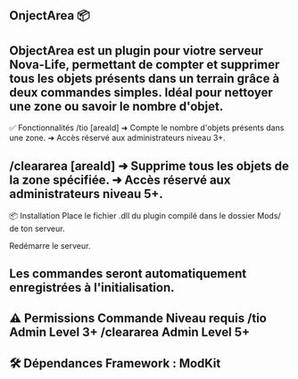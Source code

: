 OnjectArea 📦
----------------------
ObjectArea est un plugin pour viotre serveur Nova-Life, permettant de compter et supprimer tous les objets présents dans un terrain grâce à deux commandes simples. Idéal pour nettoyer une zone ou savoir le nombre d'objet.
-----------------------------------------------------------
✅ Fonctionnalités
/tio [areaId]
➜ Compte le nombre d'objets présents dans une zone.
➜ Accès réservé aux administrateurs niveau 3+.

/cleararea [areaId]
➜ Supprime tous les objets de la zone spécifiée.
➜ Accès réservé aux administrateurs niveau 5+.
----------------------------------------------------------------
📦 Installation
Place le fichier .dll du plugin compilé dans le dossier Mods/ de ton serveur.

Redémarre le serveur.

Les commandes seront automatiquement enregistrées à l'initialisation.
-------------------------------------------------------
⚠️  Permissions
Commande	Niveau requis
/tio	Admin Level 3+
/cleararea	Admin Level 5+
--------------------------------------------------------
🛠️ Dépendances
Framework : ModKit
---------------------------------------------------------

